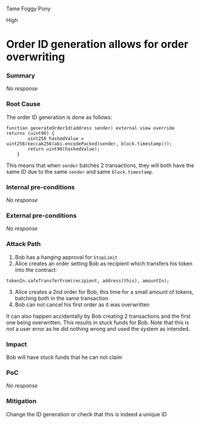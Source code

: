 Tame Foggy Pony

High

# Order ID generation allows for order overwriting

### Summary

_No response_

### Root Cause

The order ID generation is done as follows:
```solidity
function generateOrderId(address sender) external view override returns (uint96) {
        uint256 hashedValue = uint256(keccak256(abi.encodePacked(sender, block.timestamp)));
        return uint96(hashedValue);
    }
```
This means that when `sender` batches 2 transactions, they will both have the same ID due to the same `sender` and same `block.timestamp`.
### Internal pre-conditions

_No response_

### External pre-conditions

_No response_

### Attack Path

1. Bob has a hanging approval for `StopLimit`
2. Alice creates an order setting Bob as recipient which transfers his token into the contract:
```solidity
tokenIn.safeTransferFrom(recipient, address(this), amountIn);
```
3. Alice creates a 2nd order for Bob, this time for a small amount of tokens, batching both in the same transaction
4. Bob can not cancel his first order as it was overwritten

It can also happen accidentally by Bob creating 2 transactions and the first one being overwritten. This results in stuck funds for Bob. Note that this is not a user error as he did nothing wrong and used the system as intended.
### Impact

Bob will have stuck funds that he can not claim
### PoC

_No response_

### Mitigation

Change the ID generation or check that this is indeed a unique ID